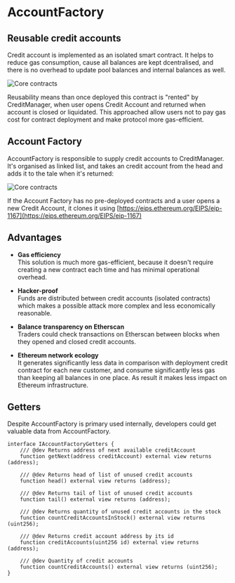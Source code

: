 # AccountFactory

## Reusable credit accounts

Credit account is implemented as an isolated smart contract. It helps to reduce gas consumption,
cause all balances are kept dcentralised, and there is no overhead to update pool balances and
internal balances as well.

![Core contracts](/images/core/factory.jpg)

Reusability means than once deployed this contract is "rented" by CreditManager, when user opens
Credit Account and returned when account is closed or liquidated. This approached allow users
not to pay gas cost for contract deployment and make protocol more gas-efficient.

## Account Factory

AccountFactory is responsible to supply credit accounts to CreditManager. It's organised as linked list,
and takes an credit account from the head and adds it to the tale when it's returned:

![Core contracts](/images/core/linked-list.jpg)

If the Account Factory has no pre-deployed contracts and a user opens a new Credit Account, it clones it using [https://eips.ethereum.org/EIPS/eip-1167](https://eips.ethereum.org/EIPS/eip-1167)

## Advantages

- **Gas efficiency**  
This solution is much more gas-efficient, because it doesn't require creating a new contract each time and has minimal operational overhead.

- **Hacker-proof**  
Funds are distributed between credit accounts (isolated contracts) which makes a possible attack more complex and less economically reasonable.  

- **Balance transparency on Etherscan**  
Traders could check transactions on Etherscan between blocks when they opened and closed credit accounts.

- **Ethereum network ecology**  
It generates significantly less data in comparison with deployment credit contract for each new customer, and consume significantly less gas than keeping all balances in one place. As result it makes less impact on Ethereum infrastructure.

## Getters

Despite AccountFactory is primary used internally, developers could get valuable data from AccountFactory.

```solidity
interface IAccountFactoryGetters {
    /// @dev Returns address of next available creditAccount
    function getNext(address creditAccount) external view returns (address);

    /// @dev Returns head of list of unused credit accounts
    function head() external view returns (address);

    /// @dev Returns tail of list of unused credit accounts
    function tail() external view returns (address);

    /// @dev Returns quantity of unused credit accounts in the stock
    function countCreditAccountsInStock() external view returns (uint256);

    /// @dev Returns credit account address by its id
    function creditAccounts(uint256 id) external view returns (address);

    /// @dev Quantity of credit accounts
    function countCreditAccounts() external view returns (uint256);
}
```

